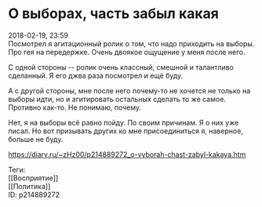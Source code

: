 О выборах, часть забыл какая
=============================

   
 2018-02-19, 23:59   
  Посмотрел я агитационный ролик о том, что надо приходить на выборы. Про гея на передержке. Очень двоякое ощущение у меня после него.   
   
 С одной стороны -- ролик очень классный, смешной и талантливо сделанный. Я его джва раза посмотрел и ещё буду.   
   
 А с другой стороны, мне после него почему-то не хочется не только на выборы идти, но и агитировать остальных сделать то же самое. Противно как-то. Не понимаю, почему.   
   
 Нет, я на выборы всё равно пойду. По своим причинам. Я о них уже писал. Но вот призывать других ко мне присоединиться я, наверное, больше не буду.   
    
 <https://diary.ru/~zHz00/p214889272_o-vyborah-chast-zabyl-kakaya.htm>   
   
 Теги:   
 [[Восприятие]]   
 [[Политика]]   
 ID: p214889272